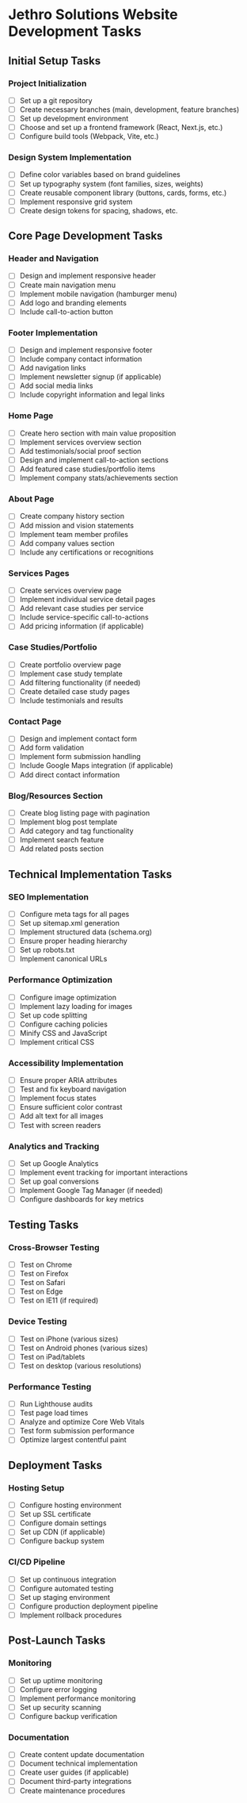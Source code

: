 # Jethro Solutions Website Development Tasks

## Initial Setup Tasks

### Project Initialization
- [ ] Set up a git repository
- [ ] Create necessary branches (main, development, feature branches)
- [ ] Set up development environment
- [ ] Choose and set up a frontend framework (React, Next.js, etc.)
- [ ] Configure build tools (Webpack, Vite, etc.)

### Design System Implementation
- [ ] Define color variables based on brand guidelines
- [ ] Set up typography system (font families, sizes, weights)
- [ ] Create reusable component library (buttons, cards, forms, etc.)
- [ ] Implement responsive grid system
- [ ] Create design tokens for spacing, shadows, etc.

## Core Page Development Tasks

### Header and Navigation
- [ ] Design and implement responsive header
- [ ] Create main navigation menu
- [ ] Implement mobile navigation (hamburger menu)
- [ ] Add logo and branding elements
- [ ] Include call-to-action button

### Footer Implementation
- [ ] Design and implement responsive footer
- [ ] Include company contact information
- [ ] Add navigation links
- [ ] Implement newsletter signup (if applicable)
- [ ] Add social media links
- [ ] Include copyright information and legal links

### Home Page
- [ ] Create hero section with main value proposition
- [ ] Implement services overview section
- [ ] Add testimonials/social proof section
- [ ] Design and implement call-to-action sections
- [ ] Add featured case studies/portfolio items
- [ ] Implement company stats/achievements section

### About Page
- [ ] Create company history section
- [ ] Add mission and vision statements
- [ ] Implement team member profiles
- [ ] Add company values section
- [ ] Include any certifications or recognitions

### Services Pages
- [ ] Create services overview page
- [ ] Implement individual service detail pages
- [ ] Add relevant case studies per service
- [ ] Include service-specific call-to-actions
- [ ] Add pricing information (if applicable)

### Case Studies/Portfolio
- [ ] Create portfolio overview page
- [ ] Implement case study template
- [ ] Add filtering functionality (if needed)
- [ ] Create detailed case study pages
- [ ] Include testimonials and results

### Contact Page
- [ ] Design and implement contact form
- [ ] Add form validation
- [ ] Implement form submission handling
- [ ] Include Google Maps integration (if applicable)
- [ ] Add direct contact information

### Blog/Resources Section
- [ ] Create blog listing page with pagination
- [ ] Implement blog post template
- [ ] Add category and tag functionality
- [ ] Implement search feature
- [ ] Add related posts section

## Technical Implementation Tasks

### SEO Implementation
- [ ] Configure meta tags for all pages
- [ ] Set up sitemap.xml generation
- [ ] Implement structured data (schema.org)
- [ ] Ensure proper heading hierarchy
- [ ] Set up robots.txt
- [ ] Implement canonical URLs

### Performance Optimization
- [ ] Configure image optimization
- [ ] Implement lazy loading for images
- [ ] Set up code splitting
- [ ] Configure caching policies
- [ ] Minify CSS and JavaScript
- [ ] Implement critical CSS

### Accessibility Implementation
- [ ] Ensure proper ARIA attributes
- [ ] Test and fix keyboard navigation
- [ ] Implement focus states
- [ ] Ensure sufficient color contrast
- [ ] Add alt text for all images
- [ ] Test with screen readers

### Analytics and Tracking
- [ ] Set up Google Analytics
- [ ] Implement event tracking for important interactions
- [ ] Set up goal conversions
- [ ] Implement Google Tag Manager (if needed)
- [ ] Configure dashboards for key metrics

## Testing Tasks

### Cross-Browser Testing
- [ ] Test on Chrome
- [ ] Test on Firefox
- [ ] Test on Safari
- [ ] Test on Edge
- [ ] Test on IE11 (if required)

### Device Testing
- [ ] Test on iPhone (various sizes)
- [ ] Test on Android phones (various sizes)
- [ ] Test on iPad/tablets
- [ ] Test on desktop (various resolutions)

### Performance Testing
- [ ] Run Lighthouse audits
- [ ] Test page load times
- [ ] Analyze and optimize Core Web Vitals
- [ ] Test form submission performance
- [ ] Optimize largest contentful paint

## Deployment Tasks

### Hosting Setup
- [ ] Configure hosting environment
- [ ] Set up SSL certificate
- [ ] Configure domain settings
- [ ] Set up CDN (if applicable)
- [ ] Configure backup system

### CI/CD Pipeline
- [ ] Set up continuous integration
- [ ] Configure automated testing
- [ ] Set up staging environment
- [ ] Configure production deployment pipeline
- [ ] Implement rollback procedures

## Post-Launch Tasks

### Monitoring
- [ ] Set up uptime monitoring
- [ ] Configure error logging
- [ ] Implement performance monitoring
- [ ] Set up security scanning
- [ ] Configure backup verification

### Documentation
- [ ] Create content update documentation
- [ ] Document technical implementation
- [ ] Create user guides (if applicable)
- [ ] Document third-party integrations
- [ ] Create maintenance procedures
